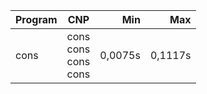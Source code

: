 Program | CNP | Min | Max
--- | --- | ---: | ---:
cons | cons<br/>cons<br/>cons<br/>cons | 0,0075s | 0,1117s
